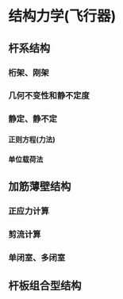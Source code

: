#  结构力学(飞行器)
##  杆系结构
###  桁架、刚架
###  几何不变性和静不定度
###  静定、静不定
####  正则方程(力法)
####  单位载荷法
##  加筋薄壁结构
###  正应力计算
###  剪流计算
###  单闭室、多闭室
##  杆板组合型结构
